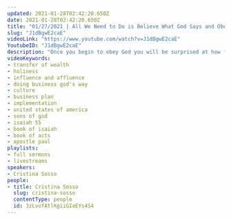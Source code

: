```yaml
---
updated: 2021-01-28T02:42:20.650Z
date: 2021-01-28T02:42:20.650Z
title: "01/27/2021 | All We Need to Do is Believe What God Says and Obey Him (Pastor Cris Sosso)"
slug: "J1dBgwE2caE"
videoLink: "https://www.youtube.com/watch?v=J1dBgwE2caE"
YoutubeID: "J1dBgwE2caE"
description: "Once you begin to obey God you will be surprised at how far He takes you. Your situation doesn't matter. If you focus on God and obey Him, it doesn't matter how impossible it is, He will turn it around. God has already spoken \"the United States of America will turn towards righteousness\". So let us stand on His Word and begin implementation. This sermon was delivered by Pastor Cristina Sosso at Freedom Fellowship Church on January 27, 2021."
videoKeywords:
- transfer of wealth
- holiness
- influence and affluence
- doing business god's way
- culture
- business plan
- implementation
- united states of america
- sons of god
- isaiah 55
- book of isaiah
- book of acts
- apostle paul
playlists:
- full sermons
- livestreams
speakers:
- Cristina Sosso
people:
- title: Cristina Sosso
  slug: cristina-sosso
  contentType: people
  id: 3zLvufAtlKgiiGIaEYs4S4
---
```

